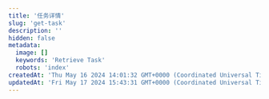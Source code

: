 ```yaml
---
title: '任务详情'
slug: 'get-task'
description: ''
hidden: false
metadata:
  image: []
  keywords: 'Retrieve Task'
  robots: 'index'
createdAt: 'Thu May 16 2024 14:01:32 GMT+0000 (Coordinated Universal Time)'
updatedAt: 'Fri May 17 2024 15:43:31 GMT+0000 (Coordinated Universal Time)'
---
```


<API
	method="GET"
	url="/task/get"
	:body="body"
	:results="results"
/>

<script setup>
import body from './body.json'
import results from './results.json'
</script>
